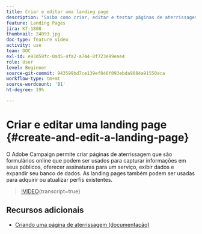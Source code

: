 ```yaml
---
title: Criar e editar uma landing page
description: "Saiba como criar, editar e testar páginas de aterrissagem no Adobe Campaign Standard."
feature: Landing Pages
jira: KT-1808
thumbnail: 24093.jpg
doc-type: feature video
activity: use
team: DOC
exl-id: e93d59fc-0ad5-4fa2-a744-0f723e99eae4
role: User
level: Beginner
source-git-commit: 943599bd7ce139ef846f093ebda9084a91550aca
workflow-type: tm+mt
source-wordcount: '81'
ht-degree: 19%

---
```


# Criar e editar uma landing page {#create-and-edit-a-landing-page}

O Adobe Campaign permite criar páginas de aterrissagem que são formulários online que podem ser usados para capturar informações em seus públicos, oferecer assinaturas para um serviço, exibir dados e expandir seu banco de dados. As landing pages também podem ser usadas para adquirir ou atualizar perfis existentes.

>[!VIDEO](https://video.tv.adobe.com/v/24093?learn=on){transcript=true}

## Recursos adicionais

* [Criando uma página de aterrissagem (documentação)](https://docs.campaign.adobe.com/doc/standard/getting_started/en/ACS_CreateLandingPage.html)
